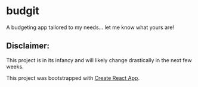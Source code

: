 # budgit

A budgeting app tailored to my needs... let me know what yours are!

## Disclaimer:

This project is in its infancy and will likely change drastically in the next few weeks.

This project was bootstrapped with [Create React App](https://github.com/facebookincubator/create-react-app).
